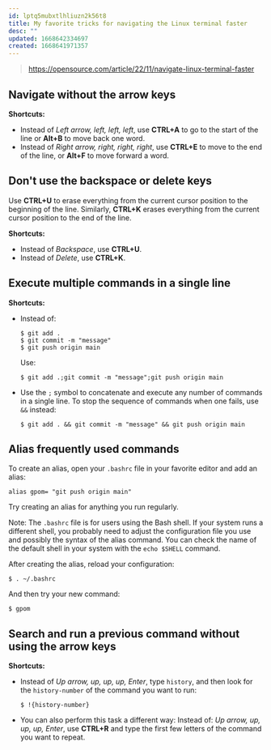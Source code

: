 ```yaml
---
id: lptq5mubxtlhliuzn2k56t8
title: My favorite tricks for navigating the Linux terminal faster
desc: ""
updated: 1668642334697
created: 1668641971357
---
```


> https://opensource.com/article/22/11/navigate-linux-terminal-faster

## Navigate without the arrow keys

**Shortcuts:**

- Instead of *Left arrow, left, left, left*, use **CTRL+A** to go to the start of the line or **Alt+B** to move back one word.
- Instead of *Right arrow, right, right, right*, use **CTRL+E** to move to the end of the line, or **Alt+F** to move forward a word.

## Don't use the backspace or delete keys

Use **CTRL+U** to erase everything from the current cursor position to the beginning of the line. Similarly, **CTRL+K** erases everything from the current cursor position to the end of the line.

**Shortcuts:**

- Instead of *Backspace*, use **CTRL+U**.
- Instead of *Delete*, use **CTRL+K**.

## Execute multiple commands in a single line

**Shortcuts:**

- Instead of:

  ```shell
  $ git add .
  $ git commit -m "message"
  $ git push origin main
  ```

  Use:

  ```shell
  $ git add .;git commit -m "message";git push origin main
  ```

- Use the `;` symbol to concatenate and execute any number of commands in a single line. To stop the sequence of commands when one fails, use `&&` instead:
  ```shell
  $ git add . && git commit -m "message" && git push origin main
  ```

## Alias frequently used commands

To create an alias, open your `.bashrc` file in your favorite editor and add an alias:

```shell
alias gpom= "git push origin main"
```

Try creating an alias for anything you run regularly.

Note: The `.bashrc` file is for users using the Bash shell. If your system runs a different shell, you probably need to adjust the configuration file you use and possibly the syntax of the alias command. You can check the name of the default shell in your system with the `echo $SHELL` command.

After creating the alias, reload your configuration:

```shell
$ . ~/.bashrc
```

And then try your new command:

```shell
$ gpom
```

## Search and run a previous command without using the arrow keys

**Shortcuts:**

- Instead of *Up arrow, up, up, up, Enter*, type `history`, and then look for the `history-number` of the command you want to run:

  ```shell
  $ !{history-number}
  ```

- You can also perform this task a different way: Instead of: *Up arrow, up, up, up, Enter*, use **CTRL+R** and type the first few letters of the command you want to repeat.
